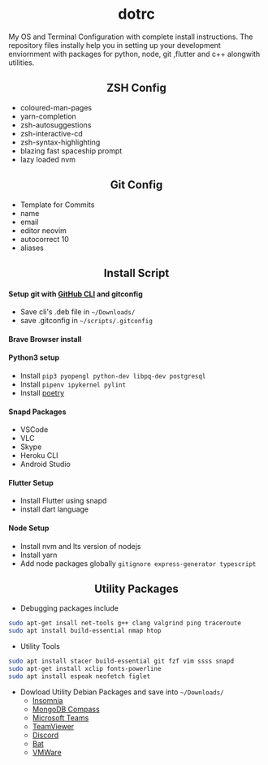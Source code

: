 <h1 align="center">dotrc</h1>

My OS and Terminal Configuration with complete install instructions. The repository files instally help you in setting up your development enviornment with packages for python, node, git ,flutter and c++ alongwith utilities.

<h2 align="center"> ZSH Config </h2>

- coloured-man-pages
- yarn-completion
- zsh-autosuggestions
- zsh-interactive-cd
- zsh-syntax-highlighting
- blazing fast spaceship prompt
- lazy loaded nvm

<h2 align="center"> Git Config </h2>

- Template for Commits
- name
- email
- editor neovim
- autocorrect 10
- aliases

<h2 align="center"> Install Script </h2>

#### Setup git with [GitHub CLI](https://github.com/cli/cli) and gitconfig
  - Save cli's .deb file in ```~/Downloads/```
  - save .gitconfig in ```~/scripts/.gitconfig ```
  
#### Brave Browser install

#### Python3 setup
  - Install ```pip3 pyopengl python-dev libpq-dev postgresql```
  - Install ```pipenv ipykernel pylint```
  - Install [poetry](https://python-poetry.org/)
  
#### Snapd Packages
  - VSCode
  - VLC
  - Skype
  - Heroku CLI
  - Android Studio
  
#### Flutter Setup
  - Install Flutter using snapd
  - install dart language
  
#### Node Setup
  - Install nvm and lts version of nodejs
  - Install yarn
  - Add node packages globally ```gitignore express-generator typescript ```
 
<h2 align="center"> Utility Packages </h2>

- Debugging packages include
```zsh
sudo apt-get insall net-tools g++ clang valgrind ping traceroute
sudo apt install build-essential nmap htop
```
- Utility Tools
```zsh
sudo apt install stacer build-essential git fzf vim ssss snapd
sudo apt-get install xclip fonts-powerline
sudo apt install espeak neofetch figlet
```
- Dowload Utility Debian Packages and save into ```~/Downloads/ ```
  - [Insomnia](https://insomnia.rest/download/#linux)
  - [MongoDB Compass](https://www.mongodb.com/try/download/compass)
  - [Microsoft Teams](https://www.microsoft.com/en-in/microsoft-365/microsoft-teams/download-app)
  - [TeamViewer](https://www.teamviewer.com/en/download/linux/)
  - [Discord](https://discord.com/download)
  - [Bat](https://github.com/sharkdp/bat)
  - [VMWare](https://my.vmware.com/en/web/vmware/downloads/details?downloadGroup=PLAYER-1600&productId=1039&rPId=51984)
